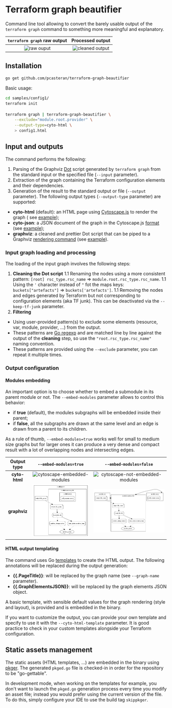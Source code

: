 # Terraform graph beautifier

Command line tool allowing to convert the barely usable output of the `terraform graph` command to something more
meaningful and explanatory.

| `terraform graph` raw output | Processed output |
| :-: | :-: |
| ![raw ouput](doc/config1_raw.png) | ![cleaned output](doc/config1_cyto_embedded.png) |

## Installation

```bash
go get github.com/pcasteran/terraform-graph-beautifier
```

Basic usage:

```bash
cd samples/config1/
terraform init

terraform graph | terraform-graph-beautifier \
    --exclude="module.root.provider" \
    --output-type=cyto-html \
    > config1.html
```

## Input and outputs

The command performs the following:

1. Parsing of the Graphviz [Dot](https://www.graphviz.org/doc/info/lang.html) script generated by `terraform graph` from
   the standard input or the specified file (`--input` parameter).
1. Extraction of the graph containing the Terraform configuration elements and their dependencies.
1. Generation of the result to the standard output or file (`--output` parameter). The following output
   types (`--output-type` parameter) are supported:
  - **cyto-html** (default): an HTML page using [Cytoscape.js](https://js.cytoscape.org/) to render the graph (
    see [example](doc/config1.html));
  - **cyto-json**: a JSON document of the graph in the
    Cytoscape.js [format](https://js.cytoscape.org/#notation/elements-json) (see [example](doc/config1.json));
  - **graphviz**: a cleaned and prettier Dot script that can be piped to a
    Graphviz [rendering command](https://linux.die.net/man/1/dot) (see [example](doc/config1.gv)).

### Input graph loading and processing

The loading of the input graph involves the following steps:

1. **Cleaning the Dot script**
   1.1 Renaming the nodes using a more consistent
   pattern: `[root] rsc_type.rsc_name` => `module.root.rsc_type.rsc_name`.
   1.1 Using the `'` character instead of `"` fot the maps keys: `buckets["artefacts"]` => `buckets['artefacts']`.
   1.1 Removing the nodes and edges generated by Terraform but not corresponding to configuration elements (aka TF
   junk). This can be deactivated via the `--keep-tf-junk` parameter.
1. **Filtering**
  - Using user-provided pattern(s) to exclude some elements (resource, var, module, provider, ...) from the output.
  - These patterns are [Go regexp](https://golang.org/pkg/regexp/) and are matched line by line against the output of
    the **cleaning** step, so use the `"root.rsc_type.rsc_name"` naming convention.
  - These patterns are provided using the `--exclude` parameter, you can repeat it multiple times.

### Output configuration

#### Modules embedding

An important option is to choose whether to embed a submodule in its parent module or not. The `--embed-modules`
parameter allows to control this behavior:

- if **true** (default), the modules subgraphs will be embedded inside their parent;
- if **false**, all the subgraphs are drawn at the same level and an edge is drawn from a parent to its children.

As a rule of thumb, `--embed-modules=true` works well for small to medium size graphs but for larger ones it can produce
a very dense and compact result with a lot of overlapping nodes and intersecting edges.

| Output type | `--embed-modules=true` | `--embed-modules=false` |
| :-: | :-: | :-: |
| **cyto-html** | ![cytoscape-embedded-modules](doc/config1_cyto_embedded.png) | ![cytoscape-not-embedded-modules](doc/config1_cyto_no-embedded.png) |
| **graphviz** | ![graphviz-embedded-modules](doc/config1_graphviz_embedded.png) | ![graphviz-not-embedded-modules](doc/config1_graphviz_no-embedded.png) |

#### HTML output templating

The command uses Go [templates](https://golang.org/pkg/text/template/) to create the HTML output.
The following annotations will be replaced during the output generation:

- **{{.PageTitle}}**: will be replaced by the graph name (see `--graph-name` parameter).
- **{{.GraphElementsJSON}}**: will be replaced by the graph elements JSON object.

A basic template, with sensible default values for the graph rendering (style and layout), is provided and is embedded
in the binary.

If you want to customize the output, you can provide your own template and specify to use it with
the `--cyto-html-template` parameter.
It is good practice to check in your custom templates alongside your Terraform configuration.

## Static assets management

The static assets (HTML templates, ...) are embedded in the binary using [pkger](https://github.com/markbates/pkger).
The generated `pkged.go` file is checked-in in order for the repository to be "go-gettable".

In development mode, when working on the templates for example, you don't want to launch the `pkged.go` generation
process every time you modify an asset file; instead you would prefer using the current version of the file.
To do this, simply configure your IDE to use the build tag `skippkger`.
